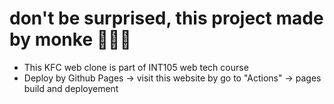 # don't be surprised, this project made by monke 🦍🦍🦍
- This KFC web clone is part of INT105 web tech course
- Deploy by Github Pages -> visit this website by go to "Actions" -> pages build and deployement
